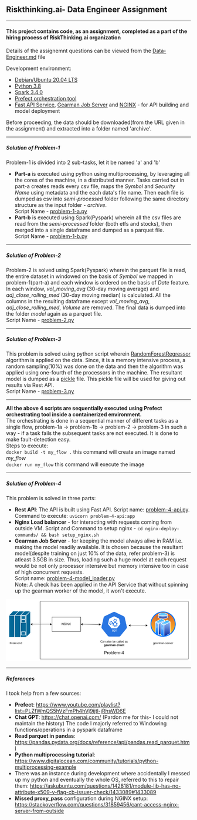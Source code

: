 ## Riskthinking.ai- Data Engineer Assignment

------------


#### This project contains code, as an assignment, completed as a part of the hiring process of RiskThinking.ai organization

Details of the assignemnt questions can be viewed from the [Data-Engineer.md](https://github.com/Chanpreet-Singh/riskthining-ai-assignment/blob/main/Data-Engineer.md "Data-Engineer.md") file

Development environment:
- [Debian/Ubuntu 20.04 LTS](https://releases.ubuntu.com/focal/ "Debian/Ubuntu 20.04 LTS")
- [Python 3.8](https://www.python.org/downloads/release/python-380/ "Python 3.8")
- [Spark 3.4.0](https://spark.apache.org/releases/spark-release-3-4-0.html "Spark 3.4.0")
- [Prefect orchestration tool](https://www.prefect.io/ "Prefect orchestration tool")
- [Fast API Service](https://fastapi.tiangolo.com/ "Fast API Service"), [Gearman Job Server](http://gearman.org/ "Gearman Job Server") and [NGINX](https://www.nginx.com/ "NGINX") - for API building and model deployment

Before proceeding, the data should be downloaded(from the URL  given in the assignment) and extracted into a folder named 'archive'.

------------
##### Solution of Problem-1
Problem-1 is divided into 2 sub-tasks, let it be named 'a' and 'b'
- **Part-a** is executed using python using multiprocessing, by leveraging all the cores of the machine, in a distributed manner. Tasks carried out in part-a creates reads every csv file, maps the *Symbol* and *Security Name* using metadata and the each data's file name. Then each file is dumped as csv into *semi-processed* folder following the same directory structure as the input folder - *archive*. <br> Script Name - [problem-1-a.py](https://github.com/Chanpreet-Singh/riskthining-ai-assignment/blob/main/problem-1-a.py "problem-1-a.py")
- **Part-b** is executed using Spark(Pyspark) wherein all the csv files are read from the *semi-processed* folder (both etfs and stocks), then merged into a single dataframe and dumped as a parquet file.<br>Script Name - [problem-1-b.py](https://github.com/Chanpreet-Singh/riskthining-ai-assignment/blob/main/problem-1-b.py "problem-1-b.py")

------------
##### Solution of Problem-2
Problem-2 is solved using Spark(Pyspark) wherein the parquet file is read, the entire dataset in windowed on the basis of *Symbol* we mapped in problem-1(part-a) and each window is ordered on the basis of *Date* feature. In each window, *vol_moving_avg* (30-day moving average) and *adj_close_rolling_med* (30-day moving median) is calculated. All the columns in the resulting dataframe except *vol_moving_avg*, *adj_close_rolling_med*, *Volume* are removed. The final data is dumped into the folder *model* again as a parquet file.<br>Script Name - [problem-2.py](https://github.com/Chanpreet-Singh/riskthining-ai-assignment/blob/main/problem-2.py "problem-2.py")

------------
##### Solution of Problem-3
This problem is solved using python script wherein [RandomForestRegressor](https://scikit-learn.org/stable/modules/generated/sklearn.ensemble.RandomForestRegressor.html "RandomForestRegressor") algorithm is applied on the data. Since, it is a memory intensive process, a random sampling(10%) was done on the data and then the algorithm was applied using one-fourth of the processors in the machine. The resultant model is dumped as a [pickle](https://docs.python.org/3/library/pickle.html "pickle") file. This pickle file will be used for giving out results via Rest API.<br>Script Name - [problem-3.py](https://github.com/Chanpreet-Singh/riskthining-ai-assignment/blob/main/problem-3.py "problem-3.py")

------------
**All the above 4 scripts are sequentially executed using Prefect orchestrating tool inside a containerized environment.**
<br>
The orchestrating is done in a sequential manner of different tasks as a single flow, problem-1a -> problem-1b -> problem-2 -> problem-3 in such a way - if a task fails the subsequent tasks are not executed. It is done to make fault-detection easy.
<br>
Steps to execute:<br>
`docker build -t my_flow .` this command will create an image named *my_flow* <br>
`docker run my_flow` this command will execute the image <br>

------------
##### Solution of Problem-4
This problem is solved in three parts:
- **Rest API**: The API is built using Fast API. Script name: [problem-4-api.py](https://github.com/Chanpreet-Singh/riskthining-ai-assignment/blob/main/problem-4-api.py "problem-4-api.py"). Command to execute: `uvicorn problem-4-api:app`
- **Nginx Load balancer** - for interacting with requests coming from outside VM. Script and Command to setup nginx - `cd nginx-deploy-commands/ && bash setup_nginx.sh`
- **Gearman Job Server** - for keeping the model always alive in RAM i.e. making the model readily available. It is chosen because the resultant model(despite training on just 10% of the data, refer problem-3) is atleast 3.5GB in size. Thus, loading such a huge model at each request would be not only processor intensive but memory intensive too in case of high concurrent requests. <br>
Script name: [problem-4-model_loader.py](https://github.com/Chanpreet-Singh/riskthining-ai-assignment/blob/main/problem-4-model_loader.py "problem-4-model_loader.py")<br>
Note: A check has been applied in the API Service that without spinning up the gearman worker of the model, it won't execute.

![DFD for the model deployment](./images/model_deploy.png)


------------
##### References
I took help from a few sources:
 - **Prefect**: https://www.youtube.com/playlist?list=PLZfWmQS5hVzFmPh4hVj9ijtl-jRhsWD6E
 - **Chat GPT**: https://chat.openai.com/ (Pardon me for this- I could not maintain the history) The code I majorly referred to Windowing functions/operations in a pyspark dataframe 
 - **Read parquet in pandas**: https://pandas.pydata.org/docs/reference/api/pandas.read_parquet.html
 - **Python multiprocessing tutorial**: https://www.digitalocean.com/community/tutorials/python-multiprocessing-example
 - There was an instance during development where accidentally I messed up my python and eventually the whole OS, referred to this to repair them: https://askubuntu.com/questions/1428181/module-lib-has-no-attribute-x509-v-flag-cb-issuer-check/1433089#1433089
 - **Missed proxy_pass** configuration during NGINX setup: https://stackoverflow.com/questions/31859456/cant-access-nginx-server-from-outside
